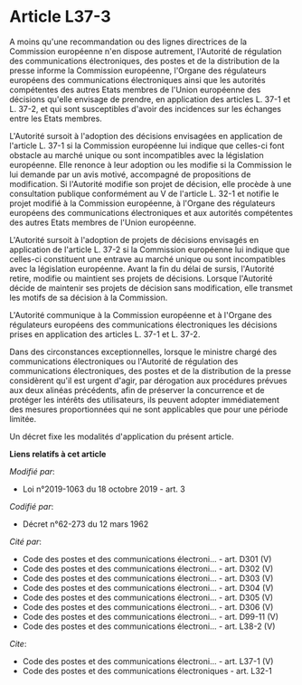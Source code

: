 # Article L37-3

A moins qu'une recommandation ou des lignes directrices de la Commission européenne n'en dispose autrement, l'Autorité de
régulation des communications électroniques, des postes et de la distribution de la presse informe la Commission européenne,
l'Organe des régulateurs européens des communications électroniques ainsi que les autorités compétentes des autres Etats
membres de l'Union européenne des décisions qu'elle envisage de prendre, en application des articles L. 37-1 et L. 37-2, et
qui sont susceptibles d'avoir des incidences sur les échanges entre les Etats membres.

L'Autorité sursoit à l'adoption des décisions envisagées en application de l'article L. 37-1 si la Commission européenne lui
indique que celles-ci font obstacle au marché unique ou sont incompatibles avec la législation européenne. Elle renonce à
leur adoption ou les modifie si la Commission le lui demande par un avis motivé, accompagné de propositions de modification.
Si l'Autorité modifie son projet de décision, elle procède à une consultation publique conformément au  V de l'article L.
32-1 et notifie le projet modifié à la Commission européenne, à l'Organe des régulateurs européens des communications
électroniques et aux autorités compétentes des autres Etats membres de l'Union européenne.

L'Autorité sursoit à l'adoption de projets de décisions envisagés en application de l'article L. 37-2 si la Commission
européenne lui indique que celles-ci constituent une entrave au marché unique ou sont incompatibles avec la législation
européenne. Avant la fin du délai de sursis, l'Autorité retire, modifie ou maintient ses projets de décisions. Lorsque
l'Autorité décide de maintenir ses projets de décision sans modification, elle transmet les motifs de sa décision à la
Commission.

L'Autorité communique à la Commission européenne et à l'Organe des régulateurs européens des communications électroniques les
décisions prises en application des articles L. 37-1 et L. 37-2.

Dans des circonstances exceptionnelles, lorsque le ministre chargé des communications électroniques ou l'Autorité de
régulation des communications électroniques, des postes et de la distribution de la presse considèrent qu'il est urgent
d'agir, par dérogation aux procédures prévues aux deux alinéas précédents, afin de préserver la concurrence et de protéger
les intérêts des utilisateurs, ils peuvent adopter immédiatement des mesures proportionnées qui ne sont applicables que pour
une période limitée.

Un décret fixe les modalités d'application du présent article.

**Liens relatifs à cet article**

_Modifié par_:

  - Loi n°2019-1063 du 18 octobre 2019 - art. 3

_Codifié par_:

  - Décret n°62-273 du 12 mars 1962

_Cité par_:

  - Code des postes et des communications électroni... - art. D301 (V)
  - Code des postes et des communications électroni... - art. D302 (V)
  - Code des postes et des communications électroni... - art. D303 (V)
  - Code des postes et des communications électroni... - art. D304 (V)
  - Code des postes et des communications électroni... - art. D305 (V)
  - Code des postes et des communications électroni... - art. D306 (V)
  - Code des postes et des communications électroni... - art. D99-11 (V)
  - Code des postes et des communications électroni... - art. L38-2 (V)

_Cite_:

  - Code des postes et des communications électroni... - art. L37-1 (V)
  - Code des postes et des communications électroniques - art. L32-1
